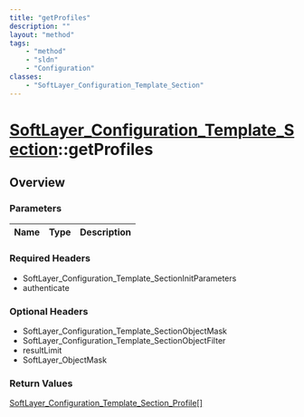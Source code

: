 ```yaml
---
title: "getProfiles"
description: ""
layout: "method"
tags:
    - "method"
    - "sldn"
    - "Configuration"
classes:
    - "SoftLayer_Configuration_Template_Section"
---
```

# [SoftLayer_Configuration_Template_Section](/reference/services/SoftLayer_Configuration_Template_Section)::getProfiles




## Overview 


### Parameters 
|Name | Type | Description |
| --- | --- | --- |


### Required Headers
* SoftLayer_Configuration_Template_SectionInitParameters
* authenticate

### Optional Headers
* SoftLayer_Configuration_Template_SectionObjectMask
* SoftLayer_Configuration_Template_SectionObjectFilter
* resultLimit
* SoftLayer_ObjectMask

### Return Values
<a href='/reference/datatypes/SoftLayer_Configuration_Template_Section_Profile'>SoftLayer_Configuration_Template_Section_Profile[] </a>

